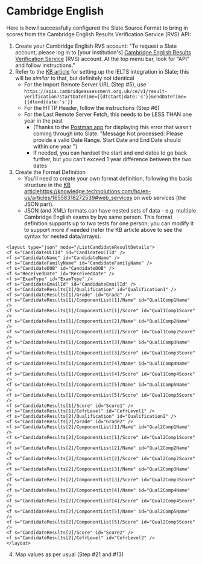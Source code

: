 # Cambridge English
Here is how I successfully configured the Slate Source Format to bring in scores from the Cambridge English Results Verification Service (RVS) API:
1. Create your Cambridge English RVS account: "To request a Slate account, please log in to [your institution's] [Cambridge English Results Verification Service](https://cambridge.my.site.com/s/) (RVS) account.  At the top menu bar, look for “API” and follow instructions." 
2. Refer to the [KB article](https://knowledge.technolutions.com/hc/en-us/articles/360034670112-IELTS-Results-Service-Integration) for setting up the IELTS integration in Slate; this will be _similar_ to that, but definitely not identical 
    - For the Import Remote Server URL (Step #5), use `https://apis.cambridgeassessment.org.uk/ce/v1/result-verification?startDateTime={{dtstart|date:'s'}}&endDateTime={{dtend|date:'s'}}`
    - For the HTTP Header, follow the instructions (Step #6)
    - For the Last Remote Server Fetch, this needs to be LESS THAN one year in the past
      - (Thanks to the [Postman app](https://www.postman.com/) for displaying this error that wasn't coming through into Slate: "Message Not processed: Please provide a valid Date Range. Start Date and End Date should within one year ")
      - If needed, you can hardset the start and end dates to go back further, but you can't exceed 1 year difference between the two dates
3. Create the Format Definition
   - You'll need to create your own format definition, following the basic structure in the [KB article](https://knowledge.technolutions.com/hc/en-us/articles/16558318272539#web_services)https://knowledge.technolutions.com/hc/en-us/articles/16558318272539#web_services on web services (the JSON part).
   - JSON (and XML) formats can have nested sets of data - e.g. multiple Cambridge English exams by bye same person. This format definition supports up to two tests for one person; you can modify it to support more if needed (refer the KB article above to see the syntax for nested data/arrays).
  ```
<layout type="json" node="/ListCandidateResultDetails">
  <f s="CandidateUCIId" id="CandidateUCIId" />
  <f s="CandidateName" id="CandidateName" />
  <f s="CandidateFamilyName" id="CandidateFamilyName" />
  <f s="CandidateDOB" id="CandidateDOB" />
  <f s="ReceivedDate" id="ReceivedDate" />
  <f s="ExamType" id="ExamType" />
  <f s="CandidateEmailId" id="CandidateEmailId" />
  <f s="CandidateResults[1]/Qualification" id="Qualification1" />
  <f s="CandidateResults[1]/Grade" id="Grade" />
  <f s="CandidateResults[1]/ComponentList[1]/Name" id="Qual1Comp1Name" />
  <f s="CandidateResults[1]/ComponentList[1]/Score" id="Qual1Comp1Score" />
  <f s="CandidateResults[1]/ComponentList[2]/Name" id="Qual1Comp2Name" />
  <f s="CandidateResults[1]/ComponentList[2]/Score" id="Qual1Comp2Score" />
  <f s="CandidateResults[1]/ComponentList[3]/Name" id="Qual1Comp3Name" />
  <f s="CandidateResults[1]/ComponentList[3]/Score" id="Qual1Comp3Score" />
  <f s="CandidateResults[1]/ComponentList[4]/Name" id="Qual1Comp4Name" />
  <f s="CandidateResults[1]/ComponentList[4]/Score" id="Qual1Comp4Score" />
  <f s="CandidateResults[1]/ComponentList[5]/Name" id="Qual1Comp5Name" />
  <f s="CandidateResults[1]/ComponentList[5]/Score" id="Qual1Comp5Score" />
  <f s="CandidateResults[1]/Score" id="Score1" />
  <f s="CandidateResults[1]/CefrLevel" id="CefrLevel1" />
  <f s="CandidateResults[2]/Qualification" id="Qualification2" />
  <f s="CandidateResults[2]/Grade" id="Grade2" />
  <f s="CandidateResults[2]/ComponentList[1]/Name" id="Qual2Comp1Name" />
  <f s="CandidateResults[2]/ComponentList[1]/Score" id="Qual2Comp1Score" />
  <f s="CandidateResults[2]/ComponentList[2]/Name" id="Qual2Comp2Name" />
  <f s="CandidateResults[2]/ComponentList[2]/Score" id="Qual2Comp2Score" />
  <f s="CandidateResults[2]/ComponentList[3]/Name" id="Qual2Comp3Name" />
  <f s="CandidateResults[2]/ComponentList[3]/Score" id="Qual2Comp3Score" />
  <f s="CandidateResults[2]/ComponentList[4]/Name" id="Qual2Comp4Name" />
  <f s="CandidateResults[2]/ComponentList[4]/Score" id="Qual2Comp4Score" />
  <f s="CandidateResults[2]/ComponentList[5]/Name" id="Qual2Comp5Name" />
  <f s="CandidateResults[2]/ComponentList[5]/Score" id="Qual2Comp5Score" />
  <f s="CandidateResults[2]/Score" id="Score2" />
  <f s="CandidateResults[2]/CefrLevel" id="CefrLevel2" />
</layout>
```
4. Map values as per usual (Step #21 and #13)
